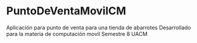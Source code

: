 # PuntoDeVentaMovilCM
Aplicación para punto de venta para una tienda de abarrotes
Desarrollado para la materia de computación movil Semestre 8 UACM
